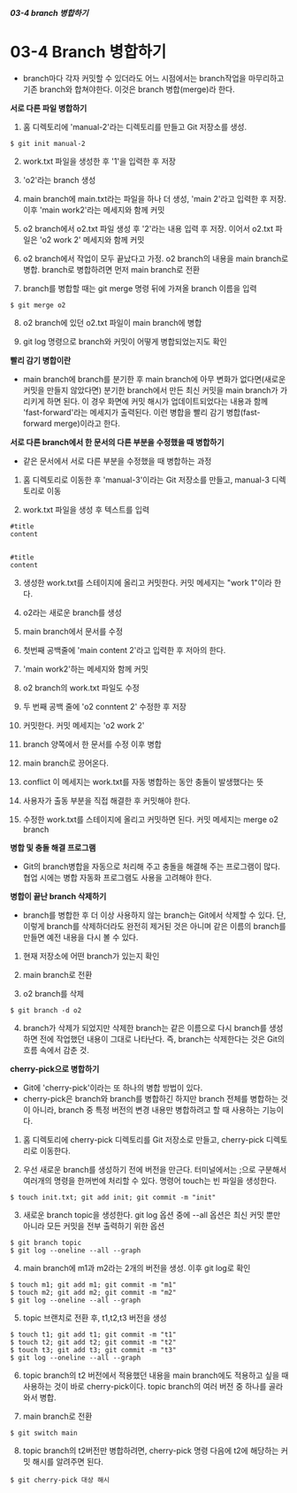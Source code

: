 ***03-4 branch 병합하기***
# 03-4 Branch 병합하기
- branch마다 각자 커밋할 수 있더라도 어느 시점에서는 branch작업을 마무리하고 기존 branch와 합쳐야한다. 이것은 branch 병합(merge)라 한다.

**서로 다른 파일 병합하기**

1. 홈 디렉토리에 'manual-2'라는 디렉토리를 만들고 Git 저장소를 생성.
```
$ git init manual-2
```
2. work.txt 파일을 생성한 후 '1'을 입력한 후 저장

3. 'o2'라는 branch 생성

4. main branch에 main.txt라는 파일을 하나 더 생성, 'main 2'라고 입력한 후 저장. 이후 'main work2'라는 메세지와 함께 커밋

5. o2 branch에서 o2.txt 파일 생성 후 '2'라는 내용 입력 후 저장. 이어서 o2.txt 파일은 'o2 work 2' 메세지와 함께 커밋

6. o2 branch에서 작업이 모두 끝났다고 가정. o2 branch의 내용을 main branch로 병합. branch로 병합하려면 먼저 main branch로 전환

7. branch를 병합할 때는 git merge 명령 뒤에 가져올 branch 이름을 입력
```
$ git merge o2
```
8. o2 branch에 있던 o2.txt 파일이 main branch에 병합

9. git log 명령으로 branch와 커밋이 어떻게 병합되었는지도 확인

**빨리 감기 병합이란**
- main branch에 branch를 분기한 후 main branch에 아무 변화가 없다면(새로운 커밋을 만들지 않았다면) 분기한 branch에서 만든 최신 커밋을 main branch가 가리키게 하면 된다. 이 경우 화면에 커밋 해시가 업데이트되었다는 내용과 함께 'fast-forward'라는 메세지가 출력된다. 이런 병합을 빨리 감기 병합(fast-forward merge)이라고 한다.

**서로 다른 branch에서 한 문서의 다른 부분을 수정했을 때 병합하기**
- 같은 문서에서 서로 다른 부분을 수정했을 때 병합하는 과정
1. 홈 디렉토리로 이동한 후 'manual-3'이라는 Git 저장소를 만들고, manual-3 디렉토리로 이동

2. work.txt 파일을 생성 후 텍스트를 입력
```
#title
content


#title
content
```
3. 생성한 work.txt를 스테이지에 올리고 커밋한다. 커밋 메세지는 "work 1"이라 한다.

4. o2라는 새로운 branch를 생성

5. main branch에서 문서를 수정

6. 첫번째 공백줄에 'main content 2'라고 입력한 후 저아의 한다.

7. 'main work2'하는 메세지와 함께 커밋

8. o2 branch의 work.txt 파일도 수정

9. 두 번째 공백 줄에 'o2 conntent 2' 수정한 후 저장

10. 커밋한다. 커밋 메세지는 'o2 work 2'

11. branch 양쪽에서 한 문서를 수정 이후 병합

12. main branch로 끙어온다.

13. conflict 이 메세지는 work.txt를 자동 병합하는 동안 충돌이 발생했다는 뜻
  
14. 사용자가 출동 부분을 직접 해결한 후 커밋해야 한다.

15. 수정한 work.txt를 스테이지에 올리고 커밋하면 된다. 커밋 메세지는 merge o2 branch


**병합 및 충돌 해결 프로그램**
- Git의 branch병합을 자동으로 처리해 주고 충돌을 해결해 주는 프로그램이 많다. 협업 시에는 병합 자동화 프로그램도 사용을 고려해야 한다.

**병합이 끝난 branch 삭제하기**
- branch를 병합한 후 더 이상 사용하지 않는 branch는 Git에서 삭제할 수 있다. 단, 이렇게 branch를 삭제하더라도 완전히 제거된 것은 아니며 같은 이름의 branch를 만들면 예전 내용을 다시 볼 수 있다.

1. 현재 저장소에 어떤 branch가 있는지 확인

2. main branch로 전환

3. o2 branch를 삭제
```
$ git branch -d o2
```
4. branch가 삭제가 되었지만 삭제한 branch는 같은 이름으로 다시 branch를 생성하면 전에 작업했던 내용이 그대로 나타난다. 즉, branch는 삭제한다는 것은 Git의 흐름 속에서 감춘 것.

**cherry-pick으로 병합하기**
- Git에 'cherry-pick'이라는 또 하나의 병합 방법이 있다. 
- cherry-pick은 branch와 branch를 병합하긴 하지만 branch 전체를 병합하는 것이 아니라, branch 중 특정 버전의 변경 내용만 병합하려고 할 때 사용하는 기능이다.

1. 홈 디렉토리에 cherry-pick 디렉토리를 Git 저장소로 만들고, cherry-pick 디렉토리로 이동한다.

2. 우선 새로운 branch를 생성하기 전에 버전을 만근다. 터미널에서는 ;으로 구분해서 여러개의 명령을 한꺼번에 처리할 수 있다. 명령어 touch는 빈 파일을 생성한다.
```
$ touch init.txt; git add init; git commit -m "init"
```
3. 새로운 branch topic을 생성한다. git log 옵션 중에 --all 옵션은 최신 커밋 뿐만 아니라 모든 커밋을 전부 출력하기 위한 옵션
```
$ git branch topic
$ git log --oneline --all --graph
```
4. main branch에 m1과 m2라는 2개의 버전을 생성. 이후 git log로 확인
```
$ touch m1; git add m1; git commit -m "m1"
$ touch m2; git add m2; git commit -m "m2"
$ git log --oneline --all --graph
```
5. topic 브랜치로 전환 후, t1,t2,t3 버전을 생성
```
$ touch t1; git add t1; git commit -m "t1"
$ touch t2; git add t2; git commit -m "t2"
$ touch t3; git add t3; git commit -m "t3"
$ git log --oneline --all --graph
```
6. topic branch의 t2 버전에서 적용했던 내용을 main branch에도 적용하고 싶을 때 사용하는 것이 바로 cherry-pick이다. topic branch의 여러 버전 중 하나를 골라와서 병합. 

7. main branch로 전환
```
$ git switch main
```
8. topic branch의 t2버전만 병합하려면, cherry-pick 명령 다음에 t2에 해당하는 커밋 해시를 알려주면 된다.
```
$ git cherry-pick 대상 해시
```
